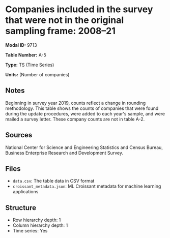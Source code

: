 # Companies included in the survey that were not in the original sampling frame: 2008&#8211;21

**Modal ID:** 9713

**Table Number:** A-5

**Type:** TS (Time Series)

**Units:** (Number of companies)

## Notes

Beginning in survey year 2019, counts reflect a change in rounding methodology. This table shows the counts of companies that were found during the update procedures, were added to each year's sample, and were mailed a survey letter. These company counts are not in table A-2.

## Sources

National Center for Science and Engineering Statistics and Census Bureau, Business Enterprise Research and Development Survey.

## Files

- `data.csv`: The table data in CSV format
- `croissant_metadata.json`: ML Croissant metadata for machine learning applications

## Structure

- Row hierarchy depth: 1
- Column hierarchy depth: 1
- Time series: Yes
